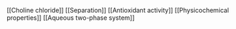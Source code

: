 [[Choline chloride]]
[[Separation]]
[[Antioxidant activity]]
[[Physicochemical properties]]
[[Aqueous two-phase system]]
